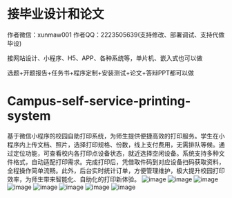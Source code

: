 # 接毕业设计和论文
作者微信：xunmaw001  作者QQ：2223505639(支持修改、部署调试、支持代做毕设)

接网站设计、小程序、H5、APP、各种系统等，单片机、嵌入式也可以做

选题+开题报告+任务书+程序定制+安装测试+论文+答辩PPT都可以做
# Campus-self-service-printing-system
基于微信小程序的校园自助打印系统，为师生提供便捷高效的打印服务。学生在小程序内上传文档、照片，选择打印规格、份数，线上支付费用，无需排队等候。通过定位功能，可查看校内各打印点设备状态，就近选择空闲设备。系统支持多种文件格式，自动适配打印需求。完成打印后，凭借取件码到对应设备扫码获取资料，全程操作简单流畅。此外，后台实时统计订单，方便管理维护，极大提升校园打印效率，为师生带来智能化、自助化的打印新体验。 
![image](https://github.com/user-attachments/assets/0bf6ac73-62d1-40ee-ae38-39f6cc6f1511)
![image](https://github.com/user-attachments/assets/4f77c713-02c9-4496-9112-e6f0edcafff3)
![image](https://github.com/user-attachments/assets/c4b29ac0-44d9-4e0c-b528-1b259064d836)
![image](https://github.com/user-attachments/assets/9b51b512-0ca3-499a-8735-74067a5ac1d5)
![image](https://github.com/user-attachments/assets/f51d5c3c-021c-4a5e-8c42-bef88f312310)
![image](https://github.com/user-attachments/assets/734b96fa-610b-48cc-8b88-28f922538a15)
![image](https://github.com/user-attachments/assets/eea761c0-89e0-46fb-9732-7714b24f33ec)
![image](https://github.com/user-attachments/assets/b9997fd8-44e6-4d6a-be51-ac14e01bc1a3)
